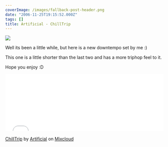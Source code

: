 ```yaml
---
coverImage: /images/fallback-post-header.png
date: "2006-11-25T19:15:52.000Z"
tags: []
title: Artificial - ChillTrip
---
```


![](</wp-content/uploads/Image/cover(1).png>)

Well its been a little while, but here is a new downtempo set by me :)

This one is a little shorter than the last two and has a more triphop feel to it.

<!-- more -->

Hope you enjoy :D

<iframe width="100%" height="180" src="//www.mixcloud.com/widget/iframe/?feed=http%3A%2F%2Fwww.mixcloud.com%2Fmikeysee%2Fartificial-chilltrip%2F&amp;embed_type=widget_standard&amp;embed_uuid=dedeaf72-9587-4c75-8a91-a32fd26a2196&amp;hide_tracklist=1&amp;hide_cover=1" frameborder="0"></iframe><div style="clear: both; height: 3px; width: auto;"></div>

[ChillTrip](https://www.mixcloud.com/mikeysee/artificial-chilltrip/?utm_source=widget&utm_medium=web&utm_campaign=base_links&utm_term=resource_link)<span> by </span>[Artificial](https://www.mixcloud.com/mikeysee/?utm_source=widget&utm_medium=web&utm_campaign=base_links&utm_term=profile_link)<span> on </span>[ Mixcloud](https://www.mixcloud.com/?utm_source=widget&utm_medium=web&utm_campaign=base_links&utm_term=homepage_link)

<div style="clear: both; height: 3px; width: auto;"></div>
